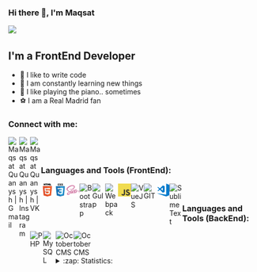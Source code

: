 ### Hi there 👋, I'm Maqsat

![](https://komarev.com/ghpvc/?username=VladKalachev)

## I'm a FrontEnd Developer

- 💪 I like to write code
- 🥅 I am constantly learning new things
- 🎹 I like playing the piano.. sometimes
- ⚽ I am a Real Madrid fan

### Connect with me:

[<img align="left" alt="MaqsatQuanysh | Gmail" width="22px" src="https://cdn.jsdelivr.net/npm/simple-icons@v3/icons/gmail.svg" />][gmail]
[<img align="left" alt="MaqsatQuanysh | Instagram" width="22px" src="https://cdn.jsdelivr.net/npm/simple-icons@v3/icons/instagram.svg" />][instagram]
[<img align="left" alt="MaqsatQuanysh | VK" width="22px" src="https://cdn.jsdelivr.net/npm/simple-icons@v3/icons/vk.svg" />][vk]

<br />
<br />

### Languages and Tools (FrontEnd):

<img align="left" alt="HTML5" width="26px" src="https://raw.githubusercontent.com/github/explore/80688e429a7d4ef2fca1e82350fe8e3517d3494d/topics/html/html.png" />
<img align="left" alt="CSS3" width="26px" src="https://raw.githubusercontent.com/github/explore/80688e429a7d4ef2fca1e82350fe8e3517d3494d/topics/css/css.png" />
<img align="left" alt="Sass" width="26px" src="https://raw.githubusercontent.com/github/explore/80688e429a7d4ef2fca1e82350fe8e3517d3494d/topics/sass/sass.png" />
<img align="left" alt="Bootstrap" width="26px" src="https://upload.wikimedia.org/wikipedia/commons/thumb/b/b2/Bootstrap_logo.svg/1024px-Bootstrap_logo.svg.png" />
<img align="left" alt="Gulp" width="26px" src="https://upload.wikimedia.org/wikipedia/commons/thumb/7/72/Gulp.js_Logo.svg/1200px-Gulp.js_Logo.svg.png" />
<img align="left" alt="Webpack" width="26px" src="https://habrastorage.org/webt/k-/tm/2g/k-tm2gvbb_ky6gdrd-tzqrzjkf4.png" />
<img align="left" alt="JavaScript" width="26px" src="https://raw.githubusercontent.com/github/explore/80688e429a7d4ef2fca1e82350fe8e3517d3494d/topics/javascript/javascript.png" />
<img align="left" alt="VueJS" width="26px" src="https://devopedia.org/images/article/167/6446.1555250902.png" />
<img align="left" alt="GIT" width="26px" src="https://git-scm.com/images/logos/downloads/Git-Icon-1788C.png" />
<img align="left" alt="Visual Studio Code" width="26px" src="https://raw.githubusercontent.com/github/explore/80688e429a7d4ef2fca1e82350fe8e3517d3494d/topics/visual-studio-code/visual-studio-code.png" />
<img align="left" alt="Sublime Text" width="26px" src="https://cdn.worldvectorlogo.com/logos/sublime-text.svg" />

<br />

### Languages and Tools (BackEnd):

<img align="left" alt="PHP" width="26px" src="https://upload.wikimedia.org/wikipedia/commons/thumb/2/27/PHP-logo.svg/1280px-PHP-logo.svg.png" />
<img align="left" alt="MySQL" width="26px" src="https://e7.pngegg.com/pngimages/637/970/png-clipart-mysql-enterprise-website-development-oracle-corporation-computer-programming-mysql-logo-blue-text.png" />
<img align="left" alt="October CMS" width="36px" src="https://upload.wikimedia.org/wikipedia/commons/4/41/OctoberCMS.png" />
<img align="left" alt="October CMS" width="36px" src="https://upload.wikimedia.org/wikipedia/commons/b/b3/MODX_Logo.png" />
<br />
<br />
<br />

<details>
  <summary>:zap: Statistics:</summary>
   <img align="left" alt="codeSTACKr's GitHub Stats" src="https://github-readme-stats.vercel.app/api/top-langs/?username=maqswebdev&langs_count=8&layout=compact" />
    <br />
    <img align="left" alt="codeSTACKr's GitHub Stats" src="https://github-readme-stats.vercel.app/api?username=maqswebdev&show_icons=true" />
</details>

[gmail]: mailto:kuanyshovmaksat1@gmail.com
[instagram]: https://www.instagram.com/maaaaaqs/
[vk]: https://vk.com/id443439248
